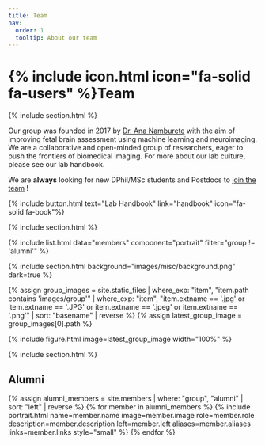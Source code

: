 ```yaml
---
title: Team
nav:
  order: 1
  tooltip: About our team
---
```


# {% include icon.html icon="fa-solid fa-users" %}Team

{% include section.html %}

Our group was founded in 2017 by [Dr. Ana Namburete](/members/ana-namburete) with the aim of improving fetal brain assessment using machine learning and neuroimaging. We are a collaborative and open-minded group of researchers, eager to push the frontiers of biomedical imaging. For more about our lab culture, please see our lab handbook.

We are **always** looking for new DPhil/MSc students and Postdocs to [join the team](../recruitment) **!**

{% include button.html text="Lab Handbook" link="handbook" icon="fa-solid fa-book"%}

{% include section.html %}

{% include list.html data="members" component="portrait" filter="group != 'alumni'" %}

{% include section.html background="images/misc/background.png" dark=true %}

{% assign group_images = site.static_files | where_exp: "item", "item.path contains 'images/group'" | where_exp: "item", "item.extname == '.jpg' or item.extname == '.JPG' or item.extname == '.jpeg' or item.extname == '.png'" | sort: "basename" | reverse %}
{% assign latest_group_image = group_images[0].path %}

{% include figure.html image=latest_group_image width="100%" %}

{% include section.html %}

## Alumni

{% assign alumni_members = site.members | where: "group", "alumni" | sort: "left" | reverse %}
{% for member in alumni_members %}
{% include portrait.html
    name=member.name
    image=member.image
    role=member.role
    description=member.description
    left=member.left
    aliases=member.aliases
    links=member.links
    style="small"
  %}
{% endfor %}
